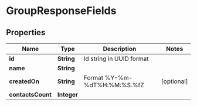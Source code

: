
# GroupResponseFields

## Properties
Name | Type | Description | Notes
------------ | ------------- | ------------- | -------------
**id** | **String** | Id string in UUID format | 
**name** | **String** |  | 
**createdOn** | **String** | Format %Y-%m-%dT%H:%M:%S.%fZ |  [optional]
**contactsCount** | **Integer** |  | 



